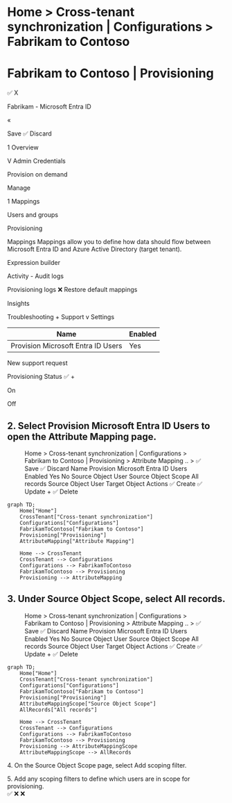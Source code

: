 Home > Cross-tenant synchronization | Configurations > Fabrikam to Contoso
===

Fabrikam to Contoso | Provisioning
===
 ✅
X

Fabrikam - Microsoft Entra ID

«

Save ✅ Discard

1 Overview

V Admin Credentials

Provision on demand

Manage

1 Mappings

Users and groups

Provisioning

Mappings Mappings allow you to define how data should flow between Microsoft Entra ID and Azure Active Directory (target tenant).

Expression builder

Activity - Audit logs

Provisioning logs ❌ Restore default mappings

Insights

Troubleshooting + Support v Settings

| Name | Enabled |
| - | - |
| Provision Microsoft Entra ID Users | Yes |

New support request

Provisioning Status
 ✅
+

On

Off


## 2\. Select Provision Microsoft Entra ID Users to open the Attribute Mapping page.

<figure>
Home > Cross-tenant synchronization | Configurations > Fabrikam to Contoso | Provisioning > Attribute Mapping .. > ✅ Save ✅ Discard Name Provision Microsoft Entra ID Users Enabled Yes No Source Object User Source Object Scope All records Source Object User Target Object Actions ✅ Create ✅ Update + ✅ Delete
</figure>

```mermaid
graph TD;
    Home["Home"]
    CrossTenant["Cross-tenant synchronization"]
    Configurations["Configurations"]
    FabrikamToContoso["Fabrikam to Contoso"]
    Provisioning["Provisioning"]
    AttributeMapping["Attribute Mapping"]

    Home --> CrossTenant
    CrossTenant --> Configurations
    Configurations --> FabrikamToContoso
    FabrikamToContoso --> Provisioning
    Provisioning --> AttributeMapping
```

## 3\. Under Source Object Scope, select All records.

<figure>
Home > Cross-tenant synchronization | Configurations > Fabrikam to Contoso | Provisioning > Attribute Mapping .. > ✅ Save ✅ Discard Name Provision Microsoft Entra ID Users Enabled Yes No Source Object User Source Object Scope All records Source Object User Target Object Actions ✅ Create ✅ Update + ✅ Delete
</figure>

```mermaid
graph TD;
    Home["Home"]
    CrossTenant["Cross-tenant synchronization"]
    Configurations["Configurations"]
    FabrikamToContoso["Fabrikam to Contoso"]
    Provisioning["Provisioning"]
    AttributeMappingScope["Source Object Scope"]
    AllRecords["All records"]

    Home --> CrossTenant
    CrossTenant --> Configurations
    Configurations --> FabrikamToContoso
    FabrikamToContoso --> Provisioning
    Provisioning --> AttributeMappingScope
    AttributeMappingScope --> AllRecords
```

4\. On the Source Object Scope page, select Add scoping filter.

5\. Add any scoping filters to define which users are in scope for provisioning.  
✅ ❌ ❌